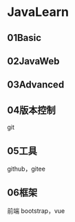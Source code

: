 # JavaLearn


##  01Basic
##  02JavaWeb
##  03Advanced
## 04版本控制
 git
## 05工具
 github，gitee
## 06框架
 前端 bootstrap，vue

